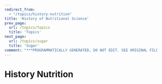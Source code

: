 ```yaml
---
redirect_from:
  - "/topics/history-nutrition"
title: 'History of Nutritional Science'
prev_page:
  url: /topics/topics
  title: 'Topics'
next_page:
  url: /topics/sugar
  title: 'Sugar'
comment: "***PROGRAMMATICALLY GENERATED, DO NOT EDIT. SEE ORIGINAL FILES IN /content***"
---
```

# History Nutrition